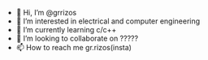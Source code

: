 - 👋 Hi, I’m @grrizos
- 👀 I’m interested in electrical and computer engineering
- 🌱 I’m currently learning c/c++
- 💞️ I’m looking to collaborate on ?????
- 📫 How to reach me gr.rizos(insta)

<!---
grrizos/grrizos is a ✨ special ✨ repository because its `README.md` (this file) appears on your GitHub profile.
You can click the Preview link to take a look at your changes.
--->

